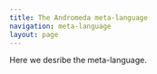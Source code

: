 ```yaml
---
title: The Andromeda meta-language
navigation: meta-language
layout: page
---
```


Here we desribe the meta-language.
